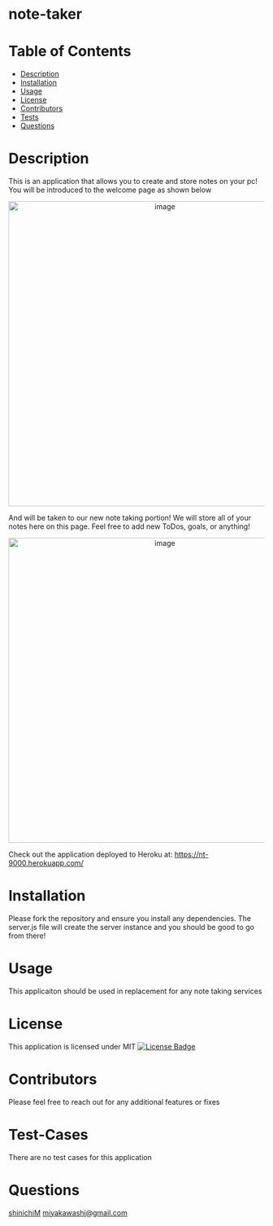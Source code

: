 # note-taker
  # Table of Contents
  - [Description](#Description)
  - [Installation](#Installation)
  - [Usage](#Usage)
  - [License](#License)
  - [Contributors](#Contributors)
  - [Tests](#Test-Cases)
  - [Questions](#Questions)
  # Description  
  This is an application that allows you to create and store notes on your pc! 
  You will be introduced to the welcome page as shown below 
  <p align="center">
  <img width="600" alt="image" src="https://user-images.githubusercontent.com/62361626/150692576-d4875332-5987-42f8-a124-bd0d388bef0d.png">
  </p>
  And will be taken to our new note taking portion! We will store all of your notes here on this page. Feel free to add new ToDos, goals, or anything! 
  <p align="center">
  <img width="600" alt="image" src="https://user-images.githubusercontent.com/62361626/150692641-5ff8c543-feb8-47d7-b82f-e104bc442952.png">
  </p>
  
  Check out the application deployed to Heroku at: https://nt-9000.herokuapp.com/
  # Installation  
  Please fork the repository and ensure you install any dependencies. The server.js file will create the server instance and you should be good to go from there!
  # Usage
  This applicaiton should be used in replacement for any note taking services
  # License 
  This application is licensed under MIT [![License Badge](https://img.shields.io/github/license/shinichiM/note-taker.svg?style=flat-square)](https://github.com/shinichiM/note-taker/blob/main/LICENSE.txt)
 
  # Contributors   
  Please feel free to reach out for any additional features or fixes
  # Test-Cases 
  There are no test cases for this application
  # Questions
  [shinichiM]('https://github.com/shinichiM')
  miyakawashi@gmail.com
